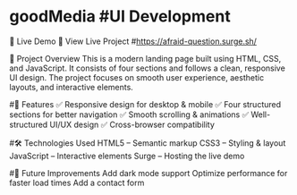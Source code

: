 # goodMedia #UI Development 
🚀 Live Demo
🔗 View Live Project #https://afraid-question.surge.sh/ 

📌 Project Overview
This is a modern landing page built using HTML, CSS, and JavaScript. It consists of four sections and follows a clean, responsive UI design. The project focuses on smooth user experience, aesthetic layouts, and interactive elements. 

#🎨 Features
✅ Responsive design for desktop & mobile
✅ Four structured sections for better navigation
✅ Smooth scrolling & animations
✅ Well-structured UI/UX design
✅ Cross-browser compatibility

#🛠️ Technologies Used
HTML5 – Semantic markup
CSS3 – Styling & layout
JavaScript – Interactive elements
Surge – Hosting the live demo 

#📌 Future Improvements
Add dark mode support
Optimize performance for faster load times
Add a contact form
